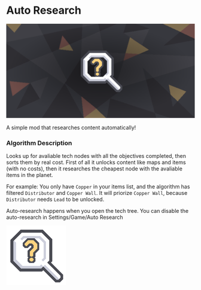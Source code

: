 # Auto Research
![logo](logo.png)


A simple mod that researches content automatically!

### Algorithm Description

Looks up for avaliable tech nodes with all the objectives completed, then sorts them by real cost.
First of all it unlocks content like maps and items (with no costs), then it researches the cheapest node with the avaliable items in the planet. 

For example: 
You only have `Copper` in your items list, and the algorithm has filtered `Distributor` and `Copper Wall`.
It will priorize `Copper Wall`, because `Distributor` needs `Lead` to be unlocked.

Auto-research happens when you open the tech tree.
You can disable the auto-research in Settings/Game/Auto Research

![image](icon.png)